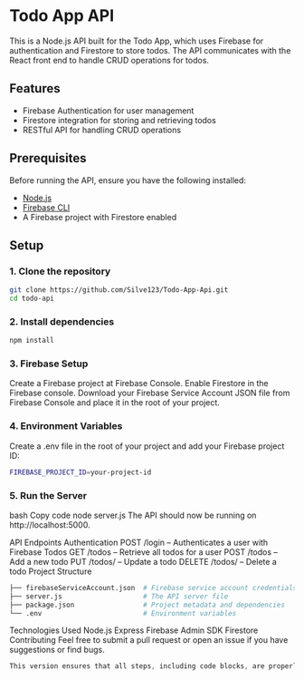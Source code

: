 # Todo App API

This is a Node.js API built for the Todo App, which uses Firebase for authentication and Firestore to store todos. The API communicates with the React front end to handle CRUD operations for todos.

## Features
- Firebase Authentication for user management
- Firestore integration for storing and retrieving todos
- RESTful API for handling CRUD operations

## Prerequisites
Before running the API, ensure you have the following installed:
- [Node.js](https://nodejs.org/)
- [Firebase CLI](https://firebase.google.com/docs/cli)
- A Firebase project with Firestore enabled

## Setup

### 1. Clone the repository
```bash
git clone https://github.com/Silve123/Todo-App-Api.git
cd todo-api
```

### 2. Install dependencies
```bash
npm install
```
### 3. Firebase Setup
Create a Firebase project at Firebase Console.
Enable Firestore in the Firebase console.
Download your Firebase Service Account JSON file from Firebase Console and place it in the root of your project.
### 4. Environment Variables
Create a .env file in the root of your project and add your Firebase project ID:

```bash
FIREBASE_PROJECT_ID=your-project-id
```
### 5. Run the Server
bash
Copy code
node server.js
The API should now be running on http://localhost:5000.

API Endpoints
Authentication
POST /login – Authenticates a user with Firebase
Todos
GET /todos – Retrieve all todos for a user
POST /todos – Add a new todo
PUT /todos/
– Update a todo
DELETE /todos/
– Delete a todo
Project Structure
```bash
├── firebaseServiceAccount.json  # Firebase service account credentials
├── server.js                    # The API server file
├── package.json                 # Project metadata and dependencies
└── .env                         # Environment variables
```
Technologies Used
Node.js
Express
Firebase Admin SDK
Firestore
Contributing
Feel free to submit a pull request or open an issue if you have suggestions or find bugs.

```css
This version ensures that all steps, including code blocks, are properly formatted in Markdown. Let me know if this works!
```
